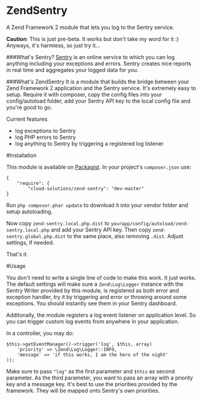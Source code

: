 ZendSentry
===========

A Zend Framework 2 module that lets you log to the Sentry service.

**Caution**: This is just pre-beta. It works but don't take my word for it :) Anyways, it's harmless, so just try it...

###What's Sentry?
[Sentry](https://www.getsentry.com/welcome/) is an online service to which you can log anything including your 
exceptions and errors. Sentry creates nice reports in real time and aggregates your logged data for you.

###What's ZendSentry
It is a module that builds the bridge between your Zend Framework 2 application and the Sentry service. It's extremely
easy to setup. Require it with composer, copy the config files into your config/autoload folder, add your Sentry API
key to the local config file and you're good to go.

Current features:
* log exceptions to Sentry
* log PHP errors to Sentry
* log anything to Sentry by triggering a registered log listener

#Installation

This module is available on [Packagist](https://packagist.org/packages/cloud-solutions/zend-sentry).
In your project's `composer.json` use:

    {   
        "require": {
            "cloud-solutions/zend-sentry": "dev-master"
    }
    
Run `php composer.phar update` to download it into your vendor folder and setup autoloading.

Now copy `zend-sentry.local.php.dist` to `yourapp/config/autoload/zend-sentry.local.php` and add your Sentry API key.
Then copy `zend-sentry.global.php.dist` to the same place, also removing `.dist`. Adjust settings, if needed.

That's it.

#Usage

You don't need to write a single line of code to make this work. It just works. The default settings will make sure a 
`Zend\Log\Logger` instance with the Sentry Writer provided by this module, is registered as both error and exception 
handler, try it by triggering and error or throwing around some exceptions. 
You should instantly see them in your Sentry dashboard.

Additonally, the module registers a log event listener on application level. So you can trigger custom log events from
anywhere in your application.

In a controller, you may do:

    $this->getEventManager()->trigger('log', $this, array(
        'priority' => \Zend\Log\Logger::INFO, 
        'message' => 'if this works, I am the hero of the night'
    ));

Make sure to pass `"log"` as the first parameter and `$this` as second parameter. As the third parameter, 
you want to pass an array with a priority key and a message key. It's best to use the priorities provided 
by the framework. They will be mapped onto Sentry's own priorities.
